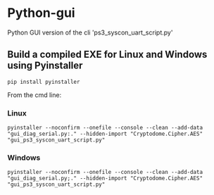 # Python-gui
Python GUI version of the cli 'ps3_syscon_uart_script.py'

## Build a compiled EXE for Linux and Windows using Pyinstaller

`pip install pyinstaller`

From the cmd line:

### Linux

`pyinstaller --noconfirm --onefile --console --clean --add-data "gui_diag_serial.py:." --hidden-import "Cryptodome.Cipher.AES"  "gui_ps3_syscon_uart_script.py"`

### Windows

`pyinstaller --noconfirm --onefile --console --clean --add-data "gui_diag_serial.py;." --hidden-import "Cryptodome.Cipher.AES"  "gui_ps3_syscon_uart_script.py"`